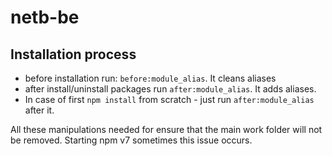 # netb-be

## Installation process
- before installation run: ``before:module_alias``. It cleans aliases
- after install/uninstall packages run ``after:module_alias``. It adds aliases.
- In case of first ``npm install`` from scratch - just run ``after:module_alias`` after it.

All these manipulations needed for ensure that the main work folder will not be removed. Starting npm v7 sometimes this issue occurs.
